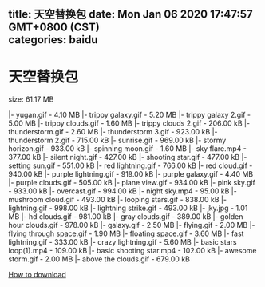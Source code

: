 
title: 天空替换包
date: Mon Jan 06 2020 17:47:57 GMT+0800 (CST)    
categories: baidu
---

# 天空替换包
size: 61.17 MB
 
 
|- yugan.gif - 4.10 MB
|- trippy galaxy.gif - 5.20 MB
|- trippy galaxy 2.gif - 5.00 MB
|- trippy clouds.gif - 1.60 MB
|- trippy clouds 2.gif - 206.00 kB
|- thunderstorm.gif - 2.60 MB
|- thunderstorm 3.gif - 923.00 kB
|- thunderstorm 2.gif - 715.00 kB
|- sunrise.gif - 969.00 kB
|- stormy horizon.gif - 933.00 kB
|- spinning moon.gif - 1.60 MB
|- sky flare.mp4 - 377.00 kB
|- silent night.gif - 427.00 kB
|- shooting star.gif - 477.00 kB
|- setting sun.gif - 551.00 kB
|- red lightning.gif - 766.00 kB
|- red cloud.gif - 940.00 kB
|- purple lightning.gif - 919.00 kB
|- purple galaxy.gif - 4.40 MB
|- purple clouds.gif - 505.00 kB
|- plane view.gif - 934.00 kB
|- pink sky.gif - 933.00 kB
|- overcast.gif - 994.00 kB
|- night sky.mp4 - 95.00 kB
|- mushroom cloud.gif - 493.00 kB
|- looping stars.gif - 838.00 kB
|- lightning.gif - 998.00 kB
|- lightning strike.gif - 493.00 kB
|- jky.jpg - 1.01 MB
|- hd clouds.gif - 981.00 kB
|- gray clouds.gif - 389.00 kB
|- golden hour clouds.gif - 978.00 kB
|- galaxy.gif - 2.50 MB
|- flying.gif - 2.00 MB
|- flying through space.gif - 1.90 MB
|- floating space.gif - 3.60 MB
|- fast lightning.gif - 333.00 kB
|- crazy lightning.gif - 5.60 MB
|- basic stars loop(1).mp4 - 109.00 kB
|- basic shooting star.mp4 - 102.00 kB
|- awesome storm.gif - 2.00 MB
|- above the clouds.gif - 679.00 kB

[How to download](https://bpcam.bemobtrk.com/go/2ceec3aa-1ca2-46d6-b9ff-aaa5c184517c?jno=1782)